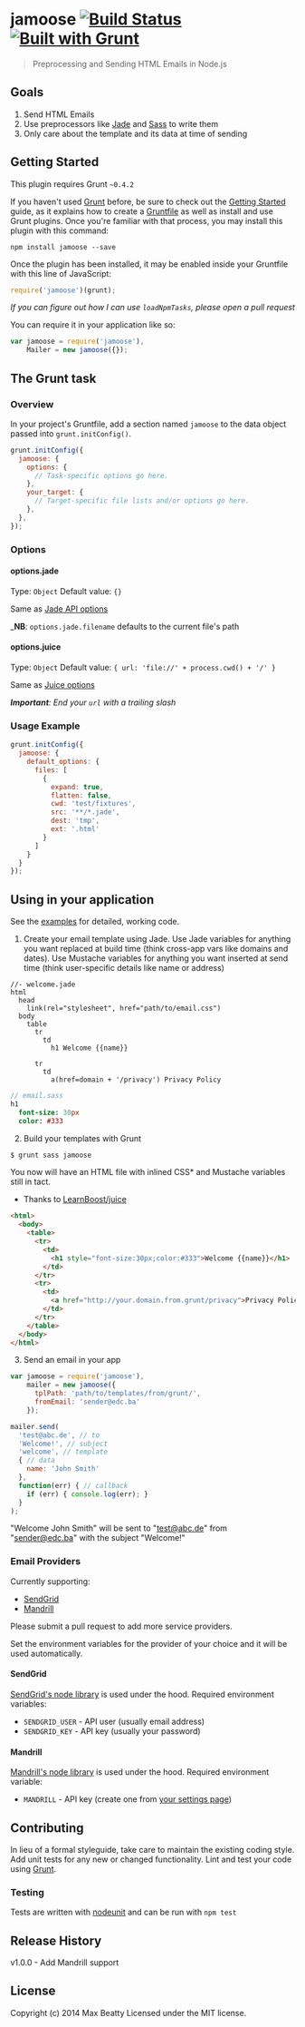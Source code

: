 # jamoose [![Build Status](https://secure.travis-ci.org/maxbeatty/jamoose.png?branch=master)](http://travis-ci.org/maxbeatty/jamoose) [![Built with Grunt](https://cdn.gruntjs.com/builtwith.png)](http://gruntjs.com/)

> Preprocessing and Sending HTML Emails in Node.js

## Goals

1. Send HTML Emails
2. Use preprocessors like [Jade](http://jade-lang.com/) and [Sass](http://sass-lang.com/) to write them
3. Only care about the template and its data at time of sending

## Getting Started
This plugin requires Grunt `~0.4.2`

If you haven't used [Grunt](http://gruntjs.com/) before, be sure to check out the [Getting Started](http://gruntjs.com/getting-started) guide, as it explains how to create a [Gruntfile](http://gruntjs.com/sample-gruntfile) as well as install and use Grunt plugins. Once you're familiar with that process, you may install this plugin with this command:

```shell
npm install jamoose --save
```

Once the plugin has been installed, it may be enabled inside your Gruntfile with this line of JavaScript:

```js
require('jamoose')(grunt);
```

_If you can figure out how I can use `loadNpmTasks`, please open a pull request_

You can require it in your application like so:

```js
var jamoose = require('jamoose'),
    Mailer = new jamoose({});
```

## The Grunt task

### Overview
In your project's Gruntfile, add a section named `jamoose` to the data object passed into `grunt.initConfig()`.

```js
grunt.initConfig({
  jamoose: {
    options: {
      // Task-specific options go here.
    },
    your_target: {
      // Target-specific file lists and/or options go here.
    },
  },
});
```

### Options

#### options.jade
Type: `Object`
Default value: `{}`

Same as [Jade API options](http://jade-lang.com/api/)

_**NB**: `options.jade.filename` defaults to the current file's path

#### options.juice
Type: `Object`
Default value: `{ url: 'file://' + process.cwd() + '/' }`

Same as [Juice options](https://github.com/LearnBoost/juice#juicefilepath-options-callback)

_**Important**: End your `url` with a trailing slash_

### Usage Example

```js
grunt.initConfig({
  jamoose: {
    default_options: {
      files: [
        {
          expand: true,
          flatten: false,
          cwd: 'test/fixtures',
          src: '**/*.jade',
          dest: 'tmp',
          ext: '.html'
        }
      ]
    }
  }
});
```

## Using in your application

See the [examples](https://github.com/maxbeatty/jamoose/tree/master/examples) for detailed, working code.

1. Create your email template using Jade. Use Jade variables for anything you want replaced at build time (think cross-app vars like domains and dates). Use Mustache variables for anything you want inserted at send time (think user-specific details like name or address)

```jade
//- welcome.jade
html
  head
    link(rel="stylesheet", href="path/to/email.css")
  body
    table
      tr
        td
          h1 Welcome {{name}}

      tr
        td
          a(href=domain + '/privacy') Privacy Policy
```

```sass
// email.sass
h1
  font-size: 30px
  color: #333
```

2. Build your templates with Grunt

```bash
$ grunt sass jamoose
```

You now will have an HTML file with inlined CSS* and Mustache variables still in tact.

* Thanks to [LearnBoost/juice](https://github.com/LearnBoost/juice)

```html
<html>
  <body>
    <table>
      <tr>
        <td>
          <h1 style="font-size:30px;color:#333">Welcome {{name}}</h1>
        </td>
      </tr>
      <tr>
        <td>
          <a href="http://your.domain.from.grunt/privacy">Privacy Policy</a>
        </td>
      </tr>
    </table>
  </body>
</html>
```

3. Send an email in your app

```js
var jamoose = require('jamoose'),
    mailer = new jamoose({
      tplPath: 'path/to/templates/from/grunt/',
      fromEmail: 'sender@edc.ba'
    });

mailer.send(
  'test@abc.de', // to
  'Welcome!', // subject
  'welcome', // template
  { // data
    name: 'John Smith'
  },
  function(err) { // callback
    if (err) { console.log(err); }
  }
);
```

"Welcome John Smith" will be sent to "test@abc.de" from "sender@edc.ba" with the subject "Welcome!"

### Email Providers

Currently supporting:

- [SendGrid](http://sendgrid.com/)
- [Mandrill](https://mandrillapp.com/)

Please submit a pull request to add more service providers.

Set the environment variables for the provider of your choice and it will be used automatically.

#### SendGrid

[SendGrid's node library](https://github.com/sendgrid/sendgrid-nodejs) is used under the hood. Required environment variables:

- `SENDGRID_USER` - API user (usually email address)
- `SENDGRID_KEY` - API key (usually your password)

#### Mandrill

[Mandrill's node library](https://bitbucket.org/mailchimp/mandrill-api-node) is used under the hood. Required environment variable:

- `MANDRILL` - API key (create one from [your settings page](https://mandrillapp.com/settings/index))

## Contributing
In lieu of a formal styleguide, take care to maintain the existing coding style. Add unit tests for any new or changed functionality. Lint and test your code using [Grunt](http://gruntjs.com/).

### Testing

Tests are written with [nodeunit](https://github.com/caolan/nodeunit) and can be run with `npm test`

## Release History

v1.0.0 - Add Mandrill support

## License
Copyright (c) 2014 Max Beatty
Licensed under the MIT license.
